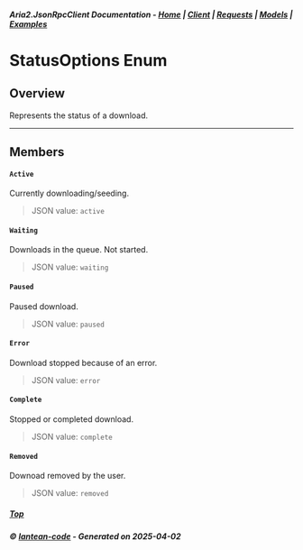 ##### Aria2.JsonRpcClient Documentation  - [Home](index.md) | [Client](client.md) | [Requests](requests.md) | [Models](models.md) | [Examples](examples.md)

# StatusOptions Enum

## Overview

Represents the status of a download.

---

## Members
#### `Active`
Currently downloading/seeding.
> JSON value: `active`
#### `Waiting`
Downloads in the queue. Not started.
> JSON value: `waiting`
#### `Paused`
Paused download.
> JSON value: `paused`
#### `Error`
Download stopped because of an error.
> JSON value: `error`
#### `Complete`
Stopped or completed download.
> JSON value: `complete`
#### `Removed`
Downoad removed by the user.
> JSON value: `removed`



##### [Top](#top)
##### © [lantean-code](https://github.com/lantean-code) - _Generated on 2025-04-02_
